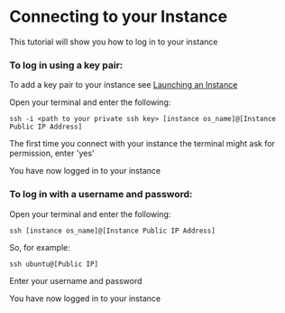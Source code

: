 # Connecting to your Instance

This tutorial will show you how to log in to your instance

### To log in using a key pair:

To add a key pair to your instance see [Launching an Instance](Launching-an-instance.md)

Open your terminal and enter the following:

``` shell
ssh -i <path to your private ssh key> [instance os_name]@[Instance Public IP Address]
```

The first time you connect with your instance the terminal might ask for permission, enter 'yes'

You have now logged in to your instance

### To log in with a username and password:

Open your terminal and enter the following:

``` shell
ssh [instance os_name]@[Instance Public IP Address]
```

So, for example: 

``` shell
ssh ubuntu@[Public IP]
```

Enter your username and password

You have now logged in to your instance
